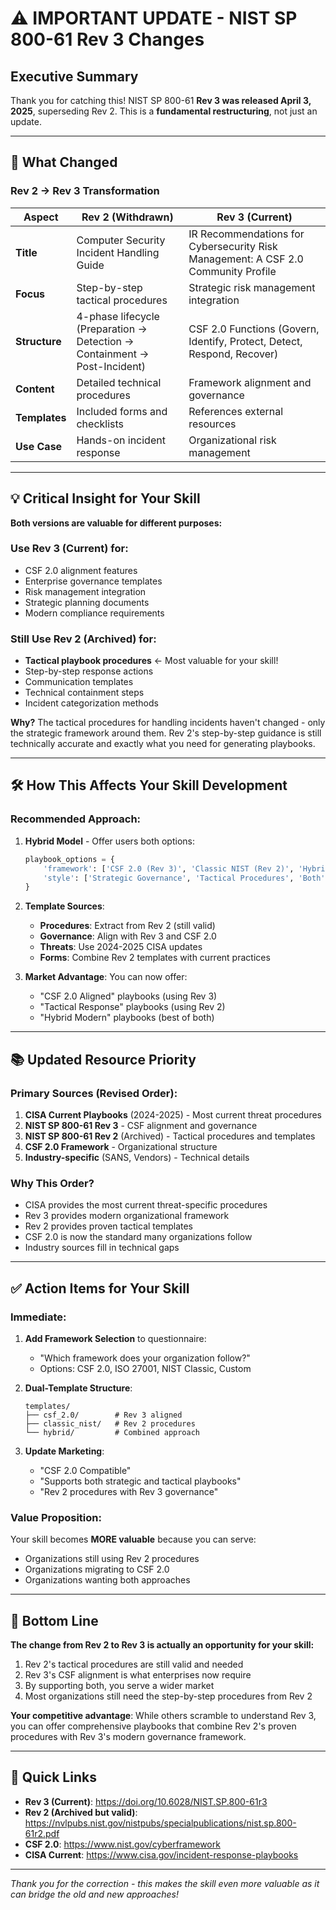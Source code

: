 # ⚠️ IMPORTANT UPDATE - NIST SP 800-61 Rev 3 Changes

## Executive Summary

Thank you for catching this! NIST SP 800-61 **Rev 3 was released April 3, 2025**, superseding Rev 2. This is a **fundamental restructuring**, not just an update.

---

## 🔄 What Changed

### Rev 2 → Rev 3 Transformation

| Aspect | Rev 2 (Withdrawn) | Rev 3 (Current) |
|--------|------------------|-----------------|
| **Title** | Computer Security Incident Handling Guide | IR Recommendations for Cybersecurity Risk Management: A CSF 2.0 Community Profile |
| **Focus** | Step-by-step tactical procedures | Strategic risk management integration |
| **Structure** | 4-phase lifecycle (Preparation → Detection → Containment → Post-Incident) | CSF 2.0 Functions (Govern, Identify, Protect, Detect, Respond, Recover) |
| **Content** | Detailed technical procedures | Framework alignment and governance |
| **Templates** | Included forms and checklists | References external resources |
| **Use Case** | Hands-on incident response | Organizational risk management |

---

## 💡 Critical Insight for Your Skill

**Both versions are valuable for different purposes:**

### Use Rev 3 (Current) for:
- CSF 2.0 alignment features
- Enterprise governance templates
- Risk management integration
- Strategic planning documents
- Modern compliance requirements

### Still Use Rev 2 (Archived) for:
- **Tactical playbook procedures** ← Most valuable for your skill!
- Step-by-step response actions
- Communication templates
- Technical containment steps
- Incident categorization methods

**Why?** The tactical procedures for handling incidents haven't changed - only the strategic framework around them. Rev 2's step-by-step guidance is still technically accurate and exactly what you need for generating playbooks.

---

## 🛠️ How This Affects Your Skill Development

### Recommended Approach:

1. **Hybrid Model** - Offer users both options:
   ```python
   playbook_options = {
       'framework': ['CSF 2.0 (Rev 3)', 'Classic NIST (Rev 2)', 'Hybrid'],
       'style': ['Strategic Governance', 'Tactical Procedures', 'Both']
   }
   ```

2. **Template Sources**:
   - **Procedures**: Extract from Rev 2 (still valid)
   - **Governance**: Align with Rev 3 and CSF 2.0
   - **Threats**: Use 2024-2025 CISA updates
   - **Forms**: Combine Rev 2 templates with current practices

3. **Market Advantage**: You can now offer:
   - "CSF 2.0 Aligned" playbooks (using Rev 3)
   - "Tactical Response" playbooks (using Rev 2)
   - "Hybrid Modern" playbooks (best of both)

---

## 📚 Updated Resource Priority

### Primary Sources (Revised Order):
1. **CISA Current Playbooks** (2024-2025) - Most current threat procedures
2. **NIST SP 800-61 Rev 3** - CSF alignment and governance
3. **NIST SP 800-61 Rev 2** (Archived) - Tactical procedures and templates
4. **CSF 2.0 Framework** - Organizational structure
5. **Industry-specific** (SANS, Vendors) - Technical details

### Why This Order?
- CISA provides the most current threat-specific procedures
- Rev 3 provides modern organizational framework
- Rev 2 provides proven tactical templates
- CSF 2.0 is now the standard many organizations follow
- Industry sources fill in technical gaps

---

## ✅ Action Items for Your Skill

### Immediate:
1. **Add Framework Selection** to questionnaire:
   - "Which framework does your organization follow?"
   - Options: CSF 2.0, ISO 27001, NIST Classic, Custom

2. **Dual-Template Structure**:
   ```
   templates/
   ├── csf_2.0/        # Rev 3 aligned
   ├── classic_nist/   # Rev 2 procedures
   └── hybrid/         # Combined approach
   ```

3. **Update Marketing**: 
   - "CSF 2.0 Compatible"
   - "Supports both strategic and tactical playbooks"
   - "Rev 2 procedures with Rev 3 governance"

### Value Proposition:
Your skill becomes **MORE valuable** because you can serve:
- Organizations still using Rev 2 procedures
- Organizations migrating to CSF 2.0
- Organizations wanting both approaches

---

## 🎯 Bottom Line

**The change from Rev 2 to Rev 3 is actually an opportunity for your skill:**

1. Rev 2's tactical procedures are still valid and needed
2. Rev 3's CSF alignment is what enterprises now require
3. By supporting both, you serve a wider market
4. Most organizations still need the step-by-step procedures from Rev 2

**Your competitive advantage**: While others scramble to understand Rev 3, you can offer comprehensive playbooks that combine Rev 2's proven procedures with Rev 3's modern governance framework.

---

## 🔗 Quick Links

- **Rev 3 (Current)**: https://doi.org/10.6028/NIST.SP.800-61r3
- **Rev 2 (Archived but valid)**: https://nvlpubs.nist.gov/nistpubs/specialpublications/nist.sp.800-61r2.pdf
- **CSF 2.0**: https://www.nist.gov/cyberframework
- **CISA Current**: https://www.cisa.gov/incident-response-playbooks

---

*Thank you for the correction - this makes the skill even more valuable as it can bridge the old and new approaches!*